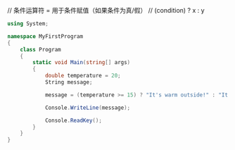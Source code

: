 
// 条件运算符 = 用于条件赋值（如果条件为真/假） 
//  (condition) ? x : y

```c#
using System;

namespace MyFirstProgram
{
    class Program
    {
        static void Main(string[] args)
        {
            double temperature = 20;
            String message;

            message = (temperature >= 15) ? "It's warm outside!" : "It's cold outside!";

            Console.WriteLine(message);

            Console.ReadKey();
        }
    }
}
```